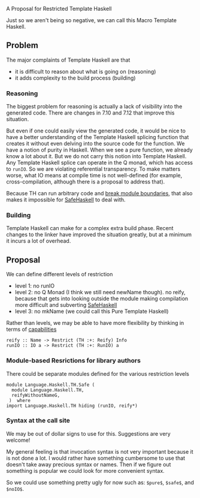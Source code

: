 
A Proposal for Restricted Template Haskell


Just so we aren't being so negative, we can call this Macro Template Haskell.

## Problem


The major complaints of Template Haskell are that

- it is difficult to reason about what is going on (reasoning)
- it adds complexity to the build process (building)

### Reasoning


The biggest problem for reasoning is actually a lack of visibility into the generated code. There are changes in 7.10 and 7.12 that improve this situation.


But even if one could easily view the generated code, it would be nice to have a better understanding of the Template Haskell splicing function that creates it without even delving into the source code for the function.
We have a notion of purity in Haskell. When we see a pure function, we already know a lot about it.
But we do not carry this notion into Template Haskell. Any Template Haskell splice can operate in the Q monad, which has access to `runIO`.
So we are violating referential transparency. To make matters worse, what IO means at compile time is not well-defined (for example, cross-compilation, although there is a proposal to address that).


Because TH can run arbitrary code and [break module boundaries](https://github.com/dterei/SafeHaskellExamples/tree/master/thReify), that also makes it impossible for [SafeHaskell](safe-haskell) to deal with.

### Building


Template Haskell can make for a complex extra build phase. Recent changes to the linker have improved the situation greatly, but at a minimum it incurs a lot of overhead.

## Proposal


We can define different levels of restriction

- level 1: no runIO
- level 2: no Q Monad (I think we still need newName though). no reify, because that gets into looking outside the module making compilation more difficult and subverting [SafeHaskell](safe-haskell)
- level 3: no mkName (we could call this Pure Template Haskell)


Rather than levels, we may be able to have more flexibility by thinking in terms of [capabilities](https://github.com/Icelandjack/Capabilities/blob/master/src/Capabilities.hs)

```wiki
reify :: Name -> Restrict (TH :+: Reify) Info
runIO :: IO a -> Restrict (TH :+: RunIO) a
```

### Module-based Resrictions for library authors


There could be separate modules defined for the various restriction levels

```wiki
module Language.Haskell.TH.Safe (
  module Language.Haskell.TH,
  reifyWithoutNameG,
 )  where
import Language.Haskell.TH hiding (runIO, reify*)
```

### Syntax at the call site


We may be out of dollar signs to use for this. Suggestions are very welcome!


My general feeling is that invocation syntax is not very important because it is not done a lot. I would rather have something cumbersome to use that doesn't take away precious syntax or names. Then if we figure out something is popular we could look for more convenient syntax.


So we could use something pretty ugly for now such as: `$pure$`, `$safe$`, and `$noIO$`.
